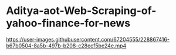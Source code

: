 # Aditya-aot-Web-Scraping-of-yahoo-finance-for-news

https://user-images.githubusercontent.com/67204555/228867416-b67b0504-8a5b-497b-b208-c28ecf5be24e.mp4

